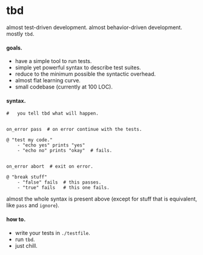 # tbd
almost test-driven development. almost behavior-driven development. mostly `tbd`.


#### goals.

- have a simple tool to run tests.
- simple yet powerful syntax to describe test suites.
- reduce to the minimum possible the syntactic overhead.
- almost flat learning curve.
- small codebase (currently at 100 LOC).


#### syntax.

```shell
#   you tell tbd what will happen.


on_error pass  # on error continue with the tests.

@ "test my code."
    - "echo yes" prints "yes"
    - "echo no" prints "okay"  # fails.


on_error abort  # exit on error.

@ "break stuff"
    - "false" fails  # this passes.
    - "true" fails   # this one fails.
```

almost the whole syntax is present above (except for stuff that
is equivalent, like `pass` and `ignore`).


#### how to.

- write your tests in `./testfile`.
- run `tbd`.
- just chill.
